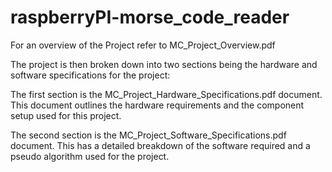 # raspberryPI-morse_code_reader

For an overview of the Project refer to MC_Project_Overview.pdf

The project is then broken down into two sections being the hardware and software specifications for the project:

The first section is the MC_Project_Hardware_Specifications.pdf document. This document outlines the hardware requirements and the component setup used for this project.

The second section is the MC_Project_Software_Specifications.pdf document. This has a detailed breakdown of the software required and a pseudo algorithm used for the project.


